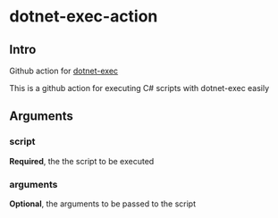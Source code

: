 # dotnet-exec-action

## Intro

Github action for [dotnet-exec](https://github.com/WeihanLi/dotnet-exec)

This is a github action for executing C# scripts with dotnet-exec easily

## Arguments

### script

**Required**, the the script to be executed

### arguments

**Optional**, the arguments to be passed to the script
